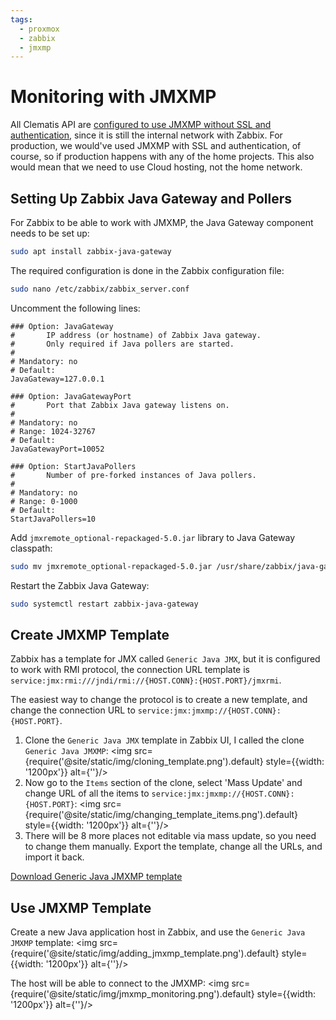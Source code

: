 ```yaml
---
tags:
  - proxmox
  - zabbix
  - jmxmp
---
```


# Monitoring with JMXMP

All Clematis API are [configured to use JMXMP without SSL and authentication](../../../docs/web-applications/logging/logging.md#runtime-diagnostic-with-jmx), since it is still the
internal network with Zabbix. For production, we would've used JMXMP with SSL and authentication, of course, 
so if production happens with any of the home projects. This also would mean that we need to use Cloud hosting,
not the home network.

## Setting Up Zabbix Java Gateway and Pollers

For Zabbix to be able to work with JMXMP, the Java Gateway component needs to be set up:

````bash title="On Zabbix server"
sudo apt install zabbix-java-gateway
````

The required configuration is done in the Zabbix configuration file:
```bash title="On Zabbix server"
sudo nano /etc/zabbix/zabbix_server.conf 
`````

Uncomment the following lines:
```` title="/etc/zabbix/zabbix_server.conf"
### Option: JavaGateway
#       IP address (or hostname) of Zabbix Java gateway.
#       Only required if Java pollers are started.
#
# Mandatory: no
# Default:
JavaGateway=127.0.0.1

### Option: JavaGatewayPort
#       Port that Zabbix Java gateway listens on.
#
# Mandatory: no
# Range: 1024-32767
# Default:
JavaGatewayPort=10052

### Option: StartJavaPollers
#       Number of pre-forked instances of Java pollers.
#
# Mandatory: no
# Range: 0-1000
# Default:
StartJavaPollers=10
````
Add `jmxremote_optional-repackaged-5.0.jar` library to Java Gateway classpath:
````bash title="On Zabbix server"
sudo mv jmxremote_optional-repackaged-5.0.jar /usr/share/zabbix/java-gateway/lib/
````

Restart the Zabbix Java Gateway:
````bash title="On Zabbix server"
sudo systemctl restart zabbix-java-gateway
````

## Create JMXMP Template

Zabbix has a template for JMX called `Generic Java JMX`, but it is configured to work with RMI protocol,
the connection URL template is `service:jmx:rmi:///jndi/rmi://{HOST.CONN}:{HOST.PORT}/jmxrmi`.

The easiest way to change the protocol is to create a new template, and change the connection URL 
to `service:jmx:jmxmp://{HOST.CONN}:{HOST.PORT}`.

1. Clone the `Generic Java JMX` template in Zabbix UI, I called the clone `Generic Java JMXMP`:
   <img src={require('@site/static/img/cloning_template.png').default} style={{width: '1200px'}} alt={''}/>
2. Now go to the `Items` section of the clone, select 'Mass Update' and change URL of all the items to 
`service:jmx:jmxmp://{HOST.CONN}:{HOST.PORT}`:
   <img src={require('@site/static/img/changing_template_items.png').default} style={{width: '1200px'}} alt={''}/>
3. There will be 8 more places not editable via mass update, so you need to change them manually. Export
the template, change all the URLs, and import it back.

[Download Generic Java JMXMP template](./generic_jmxmp.json)

## Use JMXMP Template

Create a new Java application host in Zabbix, and use the `Generic Java JMXMP` template:
   <img src={require('@site/static/img/adding_jmxmp_template.png').default} style={{width: '1200px'}} alt={''}/>

The host will be able to connect to the JMXMP:
<img src={require('@site/static/img/jmxmp_monitoring.png').default} style={{width: '1200px'}} alt={''}/>
